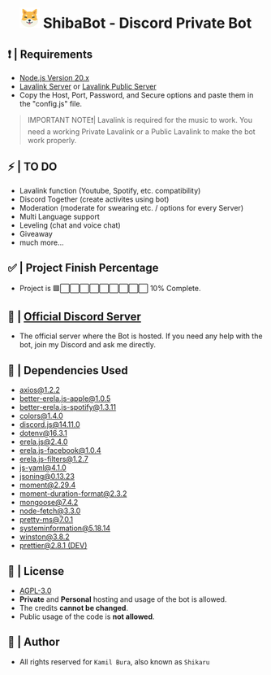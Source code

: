 <h1 align="center">
  <img src="./images/ShibaBot - Logo.png" width="40px"> ShibaBot - Discord Private Bot 
</h1>

## ❗ | Requirements

- [Node.js Version 20.x](https://nodejs.org/en/blog/release/v20.8.0/)
- [Lavalink Server](https://code.darrennathanael.com/how-to-lavalink) or [Lavalink Public Server](https://lavalink-list.darrennathanael.com/)
- Copy the Host, Port, Password, and Secure options and paste them in the "config.js" file.

> IMPORTANT NOTE❗| Lavalink is required for the music to work. You need a working Private Lavalink or a Public Lavalink to make the bot work properly.


## ⚡ | TO DO

- Lavalink function (Youtube, Spotify, etc. compatibility)
- Discord Together (create activites using bot)
- Moderation (moderate for swearing etc. / options for every Server)
- Multi Language support
- Leveling (chat and voice chat)
- Giveaway
- much more...


## ✅ | Project Finish Percentage

- Project is 🟩⬜⬜⬜⬜⬜⬜⬜⬜⬜ 10% Complete.

## 📑 | [Official Discord Server](https://discord.gg/jCu7yYxzB8)

- The official server where the Bot is hosted. If you need any help with the bot, join my Discord and ask me directly.

## 💚 | Dependencies Used

- [axios@1.2.2](https://www.npmjs.com/package/axios)
- [better-erela.js-apple@1.0.5](https://www.npmjs.com/package/better-erela.js-apple)
- [better-erela.js-spotify@1.3.11](https://www.npmjs.com/package/better-erela.js-spotify)
- [colors@1.4.0](https://www.npmjs.com/package/colors)
- [discord.js@14.11.0](https://discord.js.org/)
- [dotenv@16.3.1](https://www.npmjs.com/package/dotenv)
- [erela.js@2.4.0](https://www.npmjs.com/package/erela.js)
- [erela.js-facebook@1.0.4](https://www.npmjs.com/package/erela.js-facebook)
- [erela.js-filters@1.2.7](https://www.npmjs.com/package/erela.js-filters)
- [js-yaml@4.1.0](https://www.npmjs.com/package/js-yaml)
- [jsoning@0.13.23](https://www.npmjs.com/package/jsoning)
- [moment@2.29.4](https://www.npmjs.com/package/moment)
- [moment-duration-format@2.3.2](https://www.npmjs.com/package/moment-duration-format)
- [mongoose@7.4.2](https://www.npmjs.com/package/mongoose)
- [node-fetch@3.3.0](https://www.npmjs.com/package/node-fetch)
- [pretty-ms@7.0.1](https://www.npmjs.com/package/pretty-ms)
- [systeminformation@5.18.14](https://www.npmjs.com/package/systeminformation)
- [winston@3.8.2](https://www.npmjs.com/package/winston)
- [prettier@2.8.1 (DEV)](https://www.npmjs.com/package/prettier)

## 📃 | License

- [AGPL-3.0](https://www.gnu.org/licenses/agpl-3.0.de.html)
- **Private** and **Personal** hosting and usage of the bot is allowed.
- The credits **cannot be changed**.
- Public usage of the code is **not allowed**.

## 🥷 | Author

- All rights reserved for `Kamil Bura`, also known as `Shikaru`
